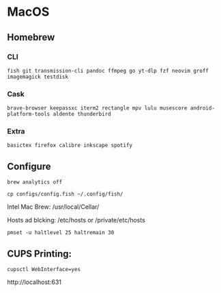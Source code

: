 # MacOS

## Homebrew

### CLI

```
fish git transmission-cli pandoc ffmpeg go yt-dlp fzf neovim groff imagemagick testdisk
```

### Cask

```
brave-browser keepassxc iterm2 rectangle mpv lulu musescore android-platform-tools aldente thunderbird
```

### Extra

```
basictex firefox calibre inkscape spotify
```

## Configure

`brew analytics off`

`cp configs/config.fish ~/.config/fish/`

Intel Mac Brew: /usr/local/Cellar/

Hosts ad blcking: /etc/hosts or /private/etc/hosts

```
pmset -u haltlevel 25 haltremain 30
```

## CUPS Printing:

```
cupsctl WebInterface=yes
```

http://localhost:631
